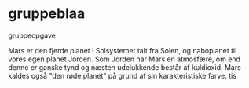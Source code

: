 # gruppeblaa
gruppeopgave

Mars er den fjerde planet i Solsystemet talt fra Solen, og naboplanet til vores egen planet Jorden. Som Jorden har Mars en atmosfære, om end denne er ganske tynd og næsten udelukkende består af kuldioxid. Mars kaldes også "den røde planet" på grund af sin karakteristiske farve. tis